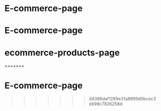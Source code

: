 
# E-commerce-page
# E-commerce-page
ecommerce-products-page
=======

=======
# E-commerce-page
>>>>>>> d4386daf1289e31a8899d0bcec3eb98c7826258d
